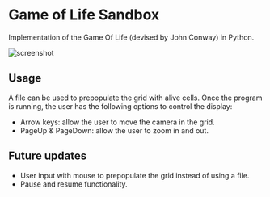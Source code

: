 # Game of Life Sandbox
Implementation of the Game Of Life (devised by John Conway) in Python.

![screenshot](https://user-images.githubusercontent.com/43313293/121348779-0e8e9700-c929-11eb-9a85-b91fd5963882.png)

## Usage
A file can be used to prepopulate the grid with alive cells. Once the program is running, the user has the following options to control the display:
- Arrow keys: allow the user to move the camera in the grid.
- PageUp & PageDown: allow the user to zoom in and out.

## Future updates
- User input with mouse to prepopulate the grid instead of using a file.
- Pause and resume functionality.
